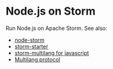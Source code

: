 # Node.js on Storm

Run Node.js on Apache Storm. See also:

- [node-storm](https://github.com/RallySoftware/node-storm)
- [storm-starter](https://github.com/apache/storm/tree/master/examples/storm-starter/multilang/resources)
- [storm-multilang for javascript](https://github.com/apache/storm/blob/master/storm-multilang/javascript/src/main/resources/resources/storm.js)
- [Multilang protocol](http://storm.apache.org/releases/1.0.2/Multilang-protocol.html)

